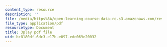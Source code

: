 ```yaml
---
content_type: resource
description: ''
file: /media/https%3A/open-learning-course-data-rc.s3.amazonaws.com/res-6-012-introduction-to-probability-spring-2018/bc8180df6dc3e17be097ede069e20032_KdAsNQVdaNk.pdf
file_type: application/pdf
resourcetype: Document
title: 3play pdf file
uid: bc8180df-6dc3-e17b-e097-ede069e20032
---
```

